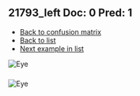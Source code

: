 ## 21793_left Doc: 0 Pred: 1
- [Back to confusion matrix](https://github.com/juliandewit/kaggle_retinopathy/blob/master/matrix.md)
- [Back to list](https://github.com/juliandewit/kaggle_retinopathy/blob/master/lists/01/list.md)
- [Next example in list](https://github.com/juliandewit/kaggle_retinopathy/blob/master/lists/01/21/21807_right.md)

![Eye](https://retinopaty.blob.core.windows.net/size1024/21793_left_0.jpeg)

### 

![Eye]()
